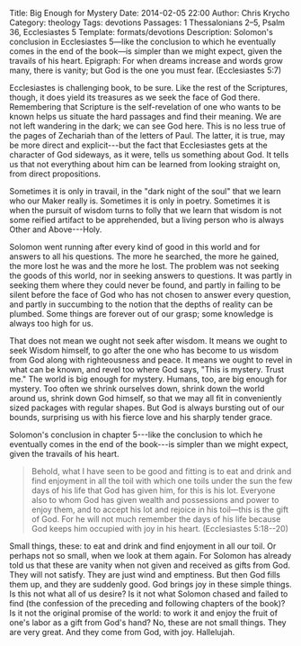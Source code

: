 Title: Big Enough for Mystery
Date: 2014-02-05 22:00
Author: Chris Krycho
Category: theology
Tags: devotions
Passages: 1 Thessalonians 2–5, Psalm 36, Ecclesiastes 5
Template: formats/devotions
Description: Solomon's conclusion in Ecclesiastes 5—like the conclusion to which he eventually comes in the end of the book—is simpler than we might expect, given the travails of his heart.
Epigraph: For when dreams increase and words grow many, there is vanity; but God is the one you must fear. (Ecclesiastes 5:7)

Ecclesiastes is challenging book, to be sure. Like the rest of the Scriptures,
though, it does yield its treasures as we seek the face of God there.
Remembering that Scripture is the self-revelation of one who wants to be known
helps us situate the hard passages and find their meaning. We are not left
wandering in the dark; we can see God here. This is no less true of the pages of
Zechariah than of the letters of Paul. The latter, it is true, may be more
direct and explicit---but the fact that Ecclesiastes gets at the character of
God sideways, as it were, tells us something about God. It tells us that not
everything about him can be learned from looking straight on, from direct
propositions.

Sometimes it is only in travail, in the "dark night of the soul" that we learn
who our Maker really is. Sometimes it is only in poetry. Sometimes it is when
the pursuit of wisdom turns to folly that we learn that wisdom is not some
reified artifact to be apprehended, but a living person who is always Other and
Above---Holy.

Solomon went running after every kind of good in this world and for answers to
all his questions. The more he searched, the more he gained, the more lost he
was and the more he lost. The problem was not seeking the goods of this world,
nor in seeking answers to questions. It was partly in seeking them where they
could never be found, and partly in failing to be silent before the face of God
who has not chosen to answer every question, and partly in succumbing to the
notion that the depths of reality can be plumbed. Some things are forever out of
our grasp; some knowledge is always too high for us.

That does not mean we ought not seek after wisdom. It means we ought to seek
Wisdom himself, to go after the one who has become to us wisdom from God along
with righteousness and peace. It means we ought to revel in what can be known,
and revel too where God says, "This is mystery. Trust me." The world is big
enough for mystery. Humans, too, are big enough for mystery. Too often we shrink
ourselves down, shrink down the world around us, shrink down God himself, so
that we may all fit in conveniently sized packages with regular shapes. But God
is always bursting out of our bounds, surprising us with his fierce love and his
sharply tender grace.

Solomon's conclusion in chapter 5---like the conclusion to which he eventually
comes in the end of the book---is simpler than we might expect, given the
travails of his heart.

> Behold, what I have seen to be good and fitting is to eat and drink and find
> enjoyment in all the toil with which one toils under the sun the few days of
> his life that God has given him, for this is his lot. Everyone also to whom
> God has given wealth and possessions and power to enjoy them, and to accept
> his lot and rejoice in his toil—this is the gift of God. For he will not much
> remember the days of his life because God keeps him occupied with joy in his
> heart. (Ecclesiastes 5:18--20)

Small things, these: to eat and drink and find enjoyment in all our toil. Or
perhaps not so small, when we look at them again. For Solomon has already told
us that these are vanity when not given and received as gifts from God. They
will not satisfy. They are just wind and emptiness. But then God fills them up,
and they are suddenly good. God brings joy in these simple things. Is this not
what all of us desire? Is it not what Solomon chased and failed to find (the
confession of the preceding and following chapters of the book)? Is it not the
original promise of the world: to work it and enjoy the fruit of one's labor as
a gift from God's hand? No, these are not small things. They are very great. And
they come from God, with joy. Hallelujah.